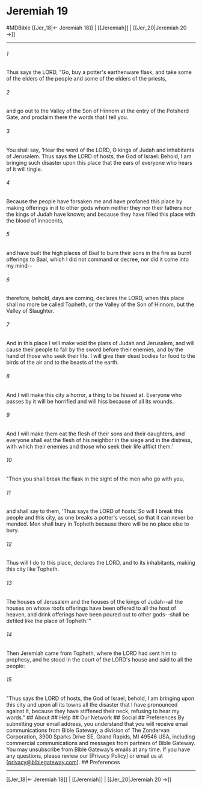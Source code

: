 # Jeremiah 19
#MDBible
[[Jer_18|← Jeremiah 18]] | [[Jeremiah]] | [[Jer_20|Jeremiah 20 →]]

***


###### 1 
Thus says the LORD, "Go, buy a potter's earthenware flask, and take some of the elders of the people and some of the elders of the priests, 

###### 2 
and go out to the Valley of the Son of Hinnom at the entry of the Potsherd Gate, and proclaim there the words that I tell you. 

###### 3 
You shall say, 'Hear the word of the LORD, O kings of Judah and inhabitants of Jerusalem. Thus says the LORD of hosts, the God of Israel: Behold, I am bringing such disaster upon this place that the ears of everyone who hears of it will tingle. 

###### 4 
Because the people have forsaken me and have profaned this place by making offerings in it to other gods whom neither they nor their fathers nor the kings of Judah have known; and because they have filled this place with the blood of innocents, 

###### 5 
and have built the high places of Baal to burn their sons in the fire as burnt offerings to Baal, which I did not command or decree, nor did it come into my mind-- 

###### 6 
therefore, behold, days are coming, declares the LORD, when this place shall no more be called Topheth, or the Valley of the Son of Hinnom, but the Valley of Slaughter. 

###### 7 
And in this place I will make void the plans of Judah and Jerusalem, and will cause their people to fall by the sword before their enemies, and by the hand of those who seek their life. I will give their dead bodies for food to the birds of the air and to the beasts of the earth. 

###### 8 
And I will make this city a horror, a thing to be hissed at. Everyone who passes by it will be horrified and will hiss because of all its wounds. 

###### 9 
And I will make them eat the flesh of their sons and their daughters, and everyone shall eat the flesh of his neighbor in the siege and in the distress, with which their enemies and those who seek their life afflict them.' 

###### 10 
"Then you shall break the flask in the sight of the men who go with you, 

###### 11 
and shall say to them, 'Thus says the LORD of hosts: So will I break this people and this city, as one breaks a potter's vessel, so that it can never be mended. Men shall bury in Topheth because there will be no place else to bury. 

###### 12 
Thus will I do to this place, declares the LORD, and to its inhabitants, making this city like Topheth. 

###### 13 
The houses of Jerusalem and the houses of the kings of Judah--all the houses on whose roofs offerings have been offered to all the host of heaven, and drink offerings have been poured out to other gods--shall be defiled like the place of Topheth.'" 

###### 14 
Then Jeremiah came from Topheth, where the LORD had sent him to prophesy, and he stood in the court of the LORD's house and said to all the people: 

###### 15 
"Thus says the LORD of hosts, the God of Israel, behold, I am bringing upon this city and upon all its towns all the disaster that I have pronounced against it, because they have stiffened their neck, refusing to hear my words." ## About ## Help ## Our Network ## Social ## Preferences By submitting your email address, you understand that you will receive email communications from Bible Gateway, a division of The Zondervan Corporation, 3900 Sparks Drive SE, Grand Rapids, MI 49546 USA, including commercial communications and messages from partners of Bible Gateway. You may unsubscribe from Bible Gateway&rsquo;s emails at any time. If you have any questions, please review our [Privacy Policy] or email us at [privacy@biblegateway.com]. ## Preferences

***

[[Jer_18|← Jeremiah 18]] | [[Jeremiah]] | [[Jer_20|Jeremiah 20 →]]
